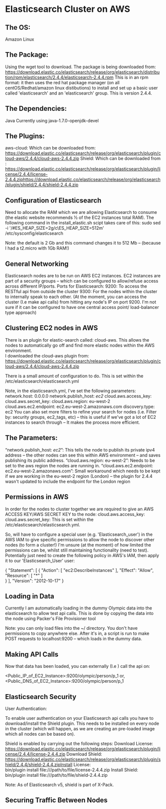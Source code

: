 # Elasticsearch Cluster on AWS 
 
 
## The OS:  
Amazon Linux 
 
## The Package: 
Using the wget tool to download. 
The package is being downloaded from: 
https://download.elastic.co/elasticsearch/release/org/elasticsearch/distribution/rpm/elasticsearch/2.4.4/elasticsearch-2.4.4.rpm 
This is in an rpm format: it then uses the red hat package manager (on all centOS/Redhat/amazon linux distibutions) to install and set up a basic user called 'elasticsearch' and an 'elasticsearch' group. 
This is version 2.4.4. 
 
## The Dependencies:  
Java 
Currently using java-1.7.0-openjdk-devel 

## The Plugins: 
aws-cloud: 
Which can be downloaded from: 
https://download.elastic.co/elasticsearch/release/org/elasticsearch/plugin/cloud-aws/2.4.4/cloud-aws-2.4.4.zip 
Shield: 
Which can be downloaded from : 
https://download.elastic.co/elasticsearch/release/org/elasticsearch/plugin/license/2.4.4/license-2.4.4.ziphttps://download.elastic.co/elasticsearch/release/org/elasticsearch/plugin/shield/2.4.4/shield-2.4.4.zip 
 
## Configuration of Elasticsearch 
 
Need to allocate the RAM which we are allowing Elasticsearch to consume (the elastic website recommends ½ of the EC2 instances total RAM). The following command in the install_elastic.sh scipt takes care of this: 
sudo sed -i '/#ES_HEAP_SIZE=2g/c\ES_HEAP_SIZE=512m' /etc/sysconfig/elasticsearch 
 
Note: the default is 2 Gb and this command changes it to 512 Mb – (because I had a t2.micro with 1Gb RAM!) 
 
## General Networking  
Elasticsearch nodes are to be run on AWS EC2 instances. EC2 instances are part of a security groups – which can be configured to allow/refuse access across different IP/ports. 
Ports for Elasticsearch: 
9200: To access the RESTful api from outside the cluster 
9300: For the nodes within the cluster to internally speak to each other. 
(At the moment, you can access the cluster (I.e make api calls) from hitting any node's IP on port 9200. I'm not sure if it can be configured to have one central access point/ load-balancer type approach) 
 
## Clustering EC2 nodes in AWS 
There is an plugin for elastic-search called: cloud-aws. This allows the nodes to automatically go off and find more elastic nodes within the AWS environment.  
I downloaded the cloud-aws plugin from: 
https://download.elastic.co/elasticsearch/release/org/elasticsearch/plugin/cloud-aws/2.4.4/cloud-aws-2.4.4.zip 
 
There is a small amount of configuration to do. This is set within the /etc/elasticsearch/elasticsearch.yml 
 
Note, in the elasticsearch.yml, I've set the following parameters: 
network.host: 0.0.0.0 
network.publish_host: _ec2_ 
cloud.aws.access_key: <Insert Access Key> 
cloud.aws.secret_key: <Insert Secret Key> 
cloud.aws.region: eu-west-2 
cloud.aws.ec2.endpoint: ec2.eu-west-2.amazonaws.com 
discovery.type: ec2 
You can also set more filters to refine your search for nodes (i.e. Filter by: security groups, ec2_tags, etc) – this is useful if we've got a lot of EC2 instances to search through – It makes the process more efficient. 

## The Parameters: 
“network.publish_host: _ec2_”: This tells the node to publish its private ipv4 address – the other nodes can see this within AWS environment – and saves publishing its public address. 
“cloud.aws.region: eu-west-2”: Needs to be set to the aws region the nodes are running in. 
“cloud.aws.ec2.endpoint: ec2.eu-west-2.amazonaws.com”: Small workaround which needs to be kept if we are working in the eu-west-2 region (London) – the plugin for 2.4.4 wasn't updated to include the endpoint for the London region  
 
## Permissions in AWS 
In order for the nodes to cluster together we are required to give an AWS ACCESS KEY/AWS SECRET KEY to the node: 
cloud.aws.access_key: <Insert Access Key> 
cloud.aws.secret_key: <Insert Secret Key> 
This is set within the /etc/elasticsearch/elasticsearch.yml. 
 
So, will have to configure a special user (e.g. 'Elasticsearch_user') in the AWS IAM to give specific permissions to allow the node to discover other nodes (to form a cluster!) 
I'm unsure (at the moment) of how limited the permissions can be, whilst still maintaining functionality (need to test). 
Potentially just need to create the following policy in AWS's IAM, then apply it to our 'Elasticsearch_User' user: 
 
{ 
    "Statement": [ 
        { 
            "Action": [ 
                "ec2:DescribeInstances" 
            ], 
            "Effect": "Allow", 
            "Resource": [ 
                "*" 
            ]            
        } 
    ], 
    "Version": "2012-10-17" 
} 
 
 
 
 
## Loading in Data 
Currently I am automatically loading in the dummy Olympic data into the elasticsearch to allow test api calls. This is done by copying the data into the node using Packer's File Provisioner tool  
 
Note: you can only load files into the ~/ directory. You don't have permissions to copy anywhere else. 
After it's in, a script is run to make POST requests to localhost:9200 – which loads in the dummy data. 
 
## Making API Calls 
Now that data has been loaded, you can externally (I.e ) call the api on: 
 
<Public_IP_of_EC2_Instance>:9200/olympic/person/p_1 
or, 
<Public_DNS_of_EC2_Instance>:9200/olympic/person/p_1 
 
## Elasticsearch Security 
 
User Authentication:
 
To enable user authentication on your Elasticsearch api calls you have to download/install the Shield plugin. This needs to be installed on every node in the cluster (which will happen, as we are creating an pre-loaded image which all nodes can be based on). 
 
Shield is enabled by carrying out the following steps: 
Download License: 
https://download.elastic.co/elasticsearch/release/org/elasticsearch/plugin/license/2.4.4/license-2.4.4.zip 
Download Shield:   
https://download.elastic.co/elasticsearch/release/org/elasticsearch/plugin/shield/2.4.4/shield-2.4.4.zipInstall 
License:           
bin/plugin install file:///path/to/file/license-2.4.4.zip 
Install Shield:    
bin/plugin install file:///path/to/file/shield-2.4.4.zip 
 
Note: As of Elasticsearch v5, shield is part of X-Pack. 
 
## Securing Traffic Between Nodes
